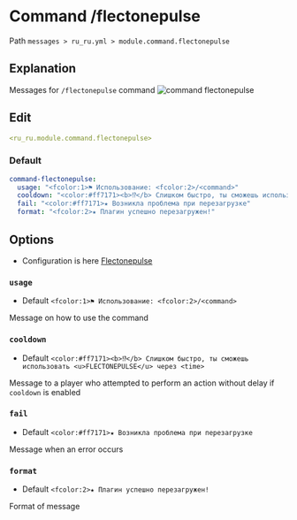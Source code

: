 # Command /flectonepulse
Path `messages > ru_ru.yml > module.command.flectonepulse`

## Explanation
Messages for `/flectonepulse` command
![command flectonepulse](/commandflectonepulse.png)

## Edit
```yaml
<ru_ru.module.command.flectonepulse>
```

### Default
```yaml
command-flectonepulse:
  usage: "<fcolor:1>⚑ Использование: <fcolor:2>/<command>"
  cooldown: "<color:#ff7171><b>⁉</b> Слишком быстро, ты сможешь использовать <u>FLECTONEPULSE</u> через <time>"
  fail: "<color:#ff7171>★ Возникла проблема при перезагрузке"
  format: "<fcolor:2>★ Плагин успешно перезагружен!"
```

## Options

- Configuration is here [Flectonepulse](/en/config/module/command/command-flectonepulse/)

### `usage`
- Default `<fcolor:1>⚑ Использование: <fcolor:2>/<command>`

Message on how to use the command

### `cooldown`
- Default `<color:#ff7171><b>⁉</b> Слишком быстро, ты сможешь использовать <u>FLECTONEPULSE</u> через <time>`

Message to a player who attempted to perform an action without delay if `cooldown` is enabled

### `fail`
- Default `<color:#ff7171>★ Возникла проблема при перезагрузке`

Message when an error occurs

### `format`
- Default `<fcolor:2>★ Плагин успешно перезагружен!`

Format of message

